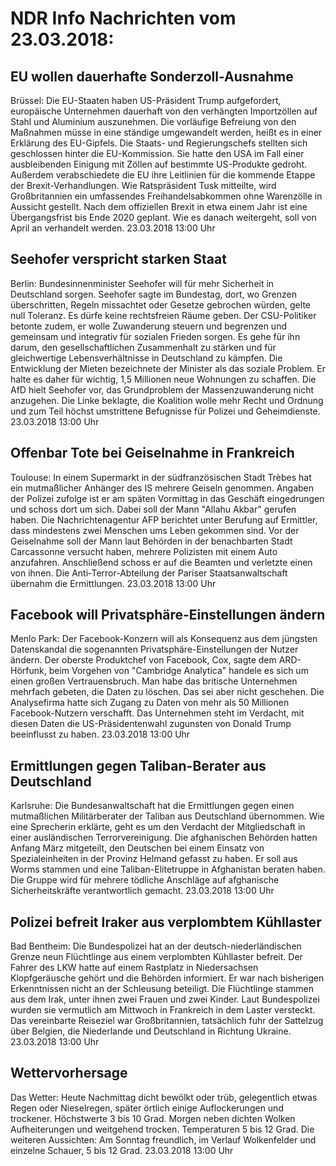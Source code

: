 # NDR Info Nachrichten vom 23.03.2018:


## EU wollen dauerhafte Sonderzoll-Ausnahme
Brüssel: Die EU-Staaten haben US-Präsident Trump aufgefordert, europäische Unternehmen dauerhaft von den verhängten Importzöllen auf Stahl und Aluminium auszunehmen. Die vorläufige Befreiung von den Maßnahmen müsse in eine ständige umgewandelt werden, heißt es in einer Erklärung des EU-Gipfels. Die Staats- und Regierungschefs stellten sich geschlossen hinter die EU-Kommission. Sie hatte den USA im Fall einer ausbleibenden Einigung mit Zöllen auf bestimmte US-Produkte gedroht. Außerdem verabschiedete die EU ihre Leitlinien für die kommende Etappe der Brexit-Verhandlungen. Wie Ratspräsident Tusk mitteilte, wird Großbritannien ein umfassendes Freihandelsabkommen ohne Warenzölle in Aussicht gestellt. Nach dem offiziellen Brexit in etwa einem Jahr ist eine Übergangsfrist bis Ende 2020 geplant. Wie es danach weitergeht, soll von April an verhandelt werden. 23.03.2018 13:00 Uhr 

## Seehofer verspricht starken Staat
Berlin: Bundesinnenminister Seehofer will für mehr Sicherheit in Deutschland sorgen. Seehofer sagte im Bundestag, dort, wo Grenzen überschritten, Regeln missachtet oder Gesetze gebrochen würden, gelte null Toleranz. Es dürfe keine rechtsfreien Räume geben. Der CSU-Politiker betonte zudem, er wolle Zuwanderung steuern und begrenzen und gemeinsam und integrativ für sozialen Frieden sorgen. Es gehe für ihn darum, den gesellschaftlichen Zusammenhalt zu stärken und für gleichwertige Lebensverhältnisse in Deutschland zu kämpfen. Die Entwicklung der Mieten bezeichnete der Minister als das soziale Problem. Er halte es daher für wichtig, 1,5 Millionen neue Wohnungen zu schaffen. Die AfD hielt Seehofer vor, das Grundproblem der Massenzuwanderung nicht anzugehen. Die Linke beklagte, die Koalition wolle mehr Recht und Ordnung und zum Teil höchst umstrittene Befugnisse für Polizei und Geheimdienste. 23.03.2018 13:00 Uhr 

## Offenbar Tote bei Geiselnahme in Frankreich
Toulouse: In einem Supermarkt in der südfranzösischen Stadt Trèbes hat ein mutmaßlicher Anhänger des IS mehrere Geiseln genommen. Angaben der Polizei zufolge ist er am späten Vormittag in das Geschäft eingedrungen und schoss dort um sich. Dabei soll der Mann "Allahu Akbar" gerufen haben. Die Nachrichtenagentur AFP berichtet unter Berufung auf Ermittler, dass mindestens zwei Menschen ums Leben gekommen sind. Vor der Geiselnahme soll der Mann laut Behörden in der benachbarten Stadt Carcassonne versucht haben, mehrere Polizisten mit einem Auto anzufahren. Anschließend schoss er auf die Beamten und verletzte einen von ihnen. Die Anti-Terror-Abteilung der Pariser Staatsanwaltschaft übernahm die Ermittlungen. 23.03.2018 13:00 Uhr 

## Facebook will Privatsphäre-Einstellungen ändern
Menlo Park: Der Facebook-Konzern will als Konsequenz aus dem jüngsten Datenskandal die sogenannten Privatsphäre-Einstellungen der Nutzer ändern. Der oberste Produktchef von Facebook, Cox, sagte dem ARD-Hörfunk, beim Vorgehen von "Cambridge Analytica" handele es sich um einen großen Vertrauensbruch. Man habe das britische Unternehmen mehrfach gebeten, die Daten zu löschen. Das sei aber nicht geschehen. Die Analysefirma hatte sich Zugang zu Daten von mehr als 50 Millionen Facebook-Nutzern verschafft. Das Unternehmen steht im Verdacht, mit diesen Daten die US-Präsidentenwahl zugunsten von Donald Trump beeinflusst zu haben. 23.03.2018 13:00 Uhr 

## Ermittlungen gegen Taliban-Berater aus Deutschland
Karlsruhe:		Die Bundesanwaltschaft hat die Ermittlungen gegen einen mutmaßlichen Militärberater der Taliban aus Deutschland übernommen. Wie eine Sprecherin erklärte, geht es um den Verdacht der Mitgliedschaft in einer ausländischen Terrorvereinigung. Die afghanischen Behörden hatten Anfang März mitgeteilt, den Deutschen bei einem Einsatz von Spezialeinheiten in der Provinz Helmand gefasst zu haben. Er soll aus Worms stammen und eine Taliban-Elitetruppe in Afghanistan beraten haben. Die Gruppe wird für mehrere tödliche Anschläge auf afghanische Sicherheitskräfte verantwortlich gemacht. 23.03.2018 13:00 Uhr 

## Polizei befreit Iraker aus verplombtem Kühllaster
Bad Bentheim: Die Bundespolizei hat an der deutsch-niederländischen Grenze neun Flüchtlinge aus einem verplombten Kühllaster befreit. Der Fahrer des LKW hatte auf einem Rastplatz in Niedersachsen Klopfgeräusche gehört und die Behörden informiert. Er war nach bisherigen Erkenntnissen nicht an der Schleusung beteiligt. Die Flüchtlinge stammen aus dem Irak, unter ihnen zwei Frauen und zwei Kinder. Laut Bundespolizei wurden sie vermutlich am Mittwoch in Frankreich in dem Laster versteckt. Das vereinbarte Reiseziel war Großbritannien, tatsächlich fuhr der Sattelzug über Belgien, die Niederlande und Deutschland in Richtung Ukraine. 23.03.2018 13:00 Uhr 

## Wettervorhersage
Das Wetter: Heute Nachmittag dicht bewölkt oder trüb, gelegentlich etwas Regen oder Nieselregen, später örtlich einige Auflockerungen und trockener. Höchstwerte 3 bis 10 Grad. Morgen neben dichten Wolken Aufheiterungen und weitgehend trocken. Temperaturen 5 bis 12 Grad. Die weiteren Aussichten: Am Sonntag freundlich, im Verlauf Wolkenfelder und einzelne Schauer,  5 bis 12 Grad. 23.03.2018 13:00 Uhr 

